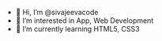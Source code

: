 - 👋 Hi, I’m @sivajeevacode
- 👀 I’m interested in App, Web Development
- 🌱 I’m currently learning HTML5, CSS3


<!---
sivajeevacode/sivajeevacode is a ✨ special ✨ repository because its `README.md` (this file) appears on your GitHub profile.
You can click the Preview link to take a look at your changes.
--->
 
